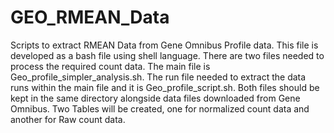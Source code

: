 # GEO_RMEAN_Data
Scripts to extract RMEAN Data from Gene Omnibus Profile data.
This file is developed as a bash file using shell language.
There are two files needed to process the required count data.
The main file is Geo_profile_simpler_analysis.sh.
The run file needed to extract the data runs within the main file and it is Geo_profile_script.sh.
Both files should be kept in the same directory alongside data files downloaded from Gene Omnibus.
Two Tables will be created, one for normalized count data and another for Raw count data.
